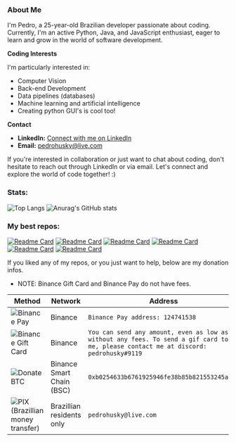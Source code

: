 ### About Me

I'm Pedro, a 25-year-old Brazilian developer passionate about coding. 
Currently, I'm an active Python, Java, and JavaScript enthusiast, eager to learn and grow in the world of software development.

**Coding Interests**

I'm particularly interested in:

- Computer Vision
- Back-end Development
- Data pipelines (databases)
- Machine learning and artificial intelligence
- Creating python GUI's is cool too!

**Contact**

- **LinkedIn:** [Connect with me on LinkedIn](https://www.linkedin.com/in/predo/)
- **Email:** [pedrohusky@live.com](mailto:pedrohusky@live.com)

If you're interested in collaboration or just want to chat about coding, don't hesitate to reach out through LinkedIn or via email. Let's connect and explore the world of code together! :)

### Stats:

![Top Langs](https://github-readme-stats.vercel.app/api/top-langs/?username=pedrohusky&show_icons=true&theme=tokyonight&border_radius=20&border_color=ffcc14&count_private=true&bg_color=00000000&layout=donut) ![Anurag's GitHub stats](https://github-readme-stats.vercel.app/api?username=pedrohusky&show_icons=true&theme=tokyonight&border_radius=20&border_color=ffcc14&count_private=true&bg_color=00000000)


### My best repos:

[![Readme Card](https://github-readme-stats.vercel.app/api/pin/?username=pedrohusky&repo=yolov5-trainer&show_icons=true&theme=tokyonight&border_radius=20&border_color=ffcc14&bg_color=00000000)](https://github.com/pedrohusky/yolov5-trainer) [![Readme Card](https://github-readme-stats.vercel.app/api/pin/?username=pedrohusky&repo=chatgpt-continue-autoclicker&show_icons=true&theme=tokyonight&border_radius=20&border_color=ffcc14&bg_color=00000000)](https://github.com/pedrohusky/chatgpt-continue-autoclicker)
[![Readme Card](https://github-readme-stats.vercel.app/api/pin/?username=pedrohusky&repo=Urly&show_icons=true&theme=tokyonight&border_radius=20&border_color=ffcc14&bg_color=00000000)](https://github.com/pedrohusky/Urly) [![Readme Card](https://github-readme-stats.vercel.app/api/pin/?username=pedrohusky&repo=binance-trading-bot&show_icons=true&theme=tokyonight&border_radius=20&border_color=ffcc14&bg_color=00000000)](https://github.com/pedrohusky/binance-trading-bot) [![Readme Card](https://github-readme-stats.vercel.app/api/pin/?username=pedrohusky&repo=malware-agent&show_icons=true&theme=tokyonight&border_radius=20&border_color=ffcc14&bg_color=00000000)](https://github.com/pedrohusky/malware-agent) [![Readme Card](https://github-readme-stats.vercel.app/api/pin/?username=pedrohusky&repo=youtube-python-downloader&show_icons=true&theme=tokyonight&border_radius=20&border_color=ffcc14&bg_color=00000000)](https://github.com/pedrohusky/youtube-python-downloader) 






If you liked any of my repos, or you just want to help, below are my donation infos. 

- NOTE: Binance Gift Card and Binance Pay do not have fees.

| Method                                              | Network                   | Address                                                                                           |
| ------------------------------------------------------------- | ------------------------- | ------------------------------------------------------------------------------------------------- |
| ![Binance Pay](https://img.shields.io/badge/BINANCE_PAY-cyan) | Binance | `Binance Pay address: 124741538`                                                      |
| ![Binance Gift Card](https://img.shields.io/badge/BINANCE_GIFT_CARD-green) | Binance | `You can send any amount, even as low as 1$ without any fees. To send a gif card to me, please contact me at discord: pedrohusky#9119`                                                      |                                               |
| ![Donate BTC](https://img.shields.io/badge/BTC-yellow) | Binance Smart Chain (BSC) | `0xb0254633b6761925946fe38b85b821553245a787` |
| ![PIX (Brazillian money transfer)](https://img.shields.io/badge/PIX-red) | Brazillian residents only | `pedrohusky@live.com` |


<!--
**pedrohusky/pedrohusky** is a ✨ _special_ ✨ repository because its `README.md` (this file) appears on your GitHub profile.

Here are some ideas to get you started:

- 🔭 I’m currently working on ...
- 🌱 I’m currently learning ...
- 👯 I’m looking to collaborate on ...
- 🤔 I’m looking for help with ...
- 💬 Ask me about ...
- 📫 How to reach me: ...
- 😄 Pronouns: ...
- ⚡ Fun fact: ...
-->
